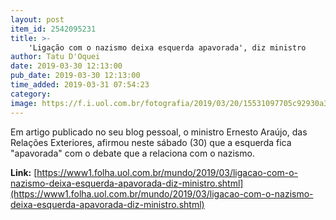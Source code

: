 ```yaml
---
layout: post
item_id: 2542095231
title: >-
    'Ligação com o nazismo deixa esquerda apavorada', diz ministro
author: Tatu D'Oquei
date: 2019-03-30 12:13:00
pub_date: 2019-03-30 12:13:00
time_added: 2019-03-31 07:54:23
category: 
image: https://f.i.uol.com.br/fotografia/2019/03/20/15531097705c92930a36fca_1553109770_3x2_rt.jpg
---
```


Em artigo publicado no seu blog pessoal, o ministro Ernesto Araújo, das Relações Exteriores, afirmou neste sábado (30) que a esquerda fica "apavorada" com o debate que a relaciona com o nazismo.

**Link:** [https://www1.folha.uol.com.br/mundo/2019/03/ligacao-com-o-nazismo-deixa-esquerda-apavorada-diz-ministro.shtml](https://www1.folha.uol.com.br/mundo/2019/03/ligacao-com-o-nazismo-deixa-esquerda-apavorada-diz-ministro.shtml)

